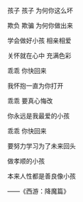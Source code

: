 
孩子 孩子 为何你这么坏 

欺负 欺骗 为何你做出来 

学会做好小孩 相亲相爱 

关怀就在心中 充满色彩 

乖乖 你快回来 

我怀抱一直为你打开 

乖乖 要真心悔改 

你永远是我最爱的小孩 

乖乖 你快回来 

要努力学习为了未来回头

做孝顺的小孩 

本来人性都是善良像小孩

——《西游：降魔篇》
